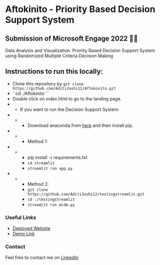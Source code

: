 # Aftokinito - Priority Based Decision Support System

## Submission of Microsoft Engage 2022 🌟🌟



Data Analysis and Visualization. 
Priority Based Decision Support System using Randomized Multiple Criteria Decision Making

## Instructions to run this locally:
- Clone this repository by ```git clone https://github.com/AditiJoshi12/Aftokinito.git```
- ``cd ./Aftokinito```
- Double click on index.html to go to the landing page.
- - If you want to run the Decision Support System: 
- - - Download anaconda from [here]() and then install pip.
- - - Method 1:   
- - - pip install -r requirements.txt
    - ```cd streamlit```
    - ```streamlit run app.py```
- - - Method 2: 
    - ```git clone https://github.com/AditiJoshi12/testingstreamlit.git```
    - ```cd ./testingstreamlit```
    - ```streamlit run mcdm.py```



### Useful Links

- [Deployed Website](https://aditijoshi12.github.io/Aftokinito/)
- [Demo Link](https://iitgoffice-my.sharepoint.com/:v:/g/personal/j_aditi_iitg_ac_in/EfyRsLjBxAJGhwxbmEzy_7gBkRgEBDkFoE1zhNYix-eUVA?e=mAsuzM)


### Contact

Feel free to contact me on [LinkedIn](https://www.linkedin.com/in/aditi-joshi-18802b203/)
